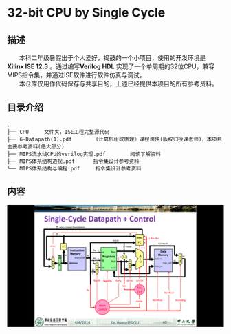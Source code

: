 # 32-bit CPU by Single Cycle 

## 描述
　　本科二年级暑假出于个人爱好，捣鼓的一个小项目，使用的开发环境是 **Xilinx ISE 12.3** 。通过编写**Verilog HDL** 实现了一个单周期的32位CPU，兼容MIPS指令集，并通过ISE软件进行软件仿真与调试。   
　　本仓库仅用作代码保存与共享目的，上述已经提供本项目的所有参考资料。

## 目录介绍 
    . 
    ├── CPU		文件夹，ISE工程完整源代码  
    ├── 6-Datapath(1).pdf		《计算机组成原理》课程课件(版权归授课老师)，本项目主要参考资料(绝大部分)  
    ├── MIPS流水线CPU的verilog实现.pdf		阅读了解资料
    ├── MIPS体系结构透视.pdf		指令集设计参考资料
	└── MIPS体系结构与编程.pdf		指令集设计参考资料

## 内容
<center><img src="/block diagram.png"></center>